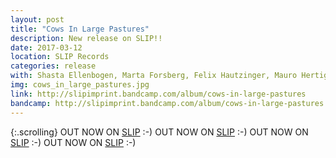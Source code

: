 ```yaml
---
layout: post
title: "Cows In Large Pastures"
description: New release on SLIP!!
date: 2017-03-12
location: SLIP Records
categories: release
with: Shasta Ellenbogen, Marta Forsberg, Felix Hautzinger, Mauro Hertig, Klaas Hübner, Malte Kobel, Annegret Mayer-Lindenberg, David Meier, Adam Pultz Melbye, Julia Reidy, Laurie Tompkins, Laura Weber, Suze Whaites, Yulan Yu and Mio Ebisu.  
img: cows_in_large_pastures.jpg
link: http://slipimprint.bandcamp.com/album/cows-in-large-pastures
bandcamp: http://slipimprint.bandcamp.com/album/cows-in-large-pastures
---
```


{:.scrolling}
OUT NOW ON [SLIP](https://slipimprint.bandcamp.com/album/cows-in-large-pastures) :-) OUT NOW ON [SLIP](https://slipimprint.bandcamp.com/album/cows-in-large-pastures) :-) OUT NOW ON [SLIP](https://slipimprint.bandcamp.com/album/cows-in-large-pastures) :-) OUT NOW ON [SLIP](https://slipimprint.bandcamp.com/album/cows-in-large-pastures) :-)
